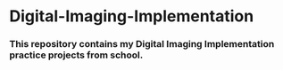 # Digital-Imaging-Implementation

### This repository contains my Digital Imaging Implementation practice projects from school.

